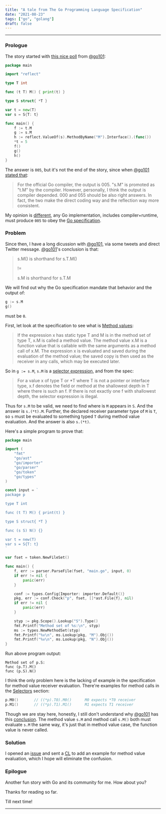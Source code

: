 ```yaml
---
title: "A tale from The Go Programming Language Specification"
date: "2021-08-23"
tags: ["go", "golang"]
draft: false
---
```


---

### Prologue

The story started with [this nice poll][go101_poll] from [@go101][go101_twitter]:

```go
package main

import "reflect"

type T int

func (t T) M() { print(t) }

type S struct{ *T }

var t = new(T)
var s = S{T: t}

func main() {
	f := t.M
	g := s.M
	h := reflect.ValueOf(s).MethodByName("M").Interface().(func())
	*t = 5
	f()
	g()
	h()
}
```

The answer is `005`, but it's not the end of the story, since when [@go101 stated that][go101_opinion]:

> For the official Go compiler, the output is 005. "s.M" is promoted as "t.M" by the compiler. 
> However, personally, I think the output is compiler depended. 000 and 055 should be also right answers. 
> In fact, the two make the direct coding way and the reflection way more consistent.

My opinion is [different][cuonglm_opinion], any Go implementation, includes compiler+runtime, must produce `005` to obey the [Go specification][go_spec].

### Problem

Since then, I have a long dicussion with [@go101][go101_twitter], via some tweets and direct Twitter message. [@go101][go101_twitter]'s conclusion is that:

> s.M() is shorthand for s.T.M()
>
> !=
>
> s.M is shorthand for s.T.M

We will find out why the Go specification mandate that behavior and the output of:

```go
g := s.M
g()
```

must be `0`.

First, let look at the specification to see what is [Method values][go_method_values]:

> If the expression x has static type T and M is in the method set of type T, x.M is called a method value. 
> The method value x.M is a function value that is callable with the same arguments as a method call of x.M. 
> The expression x is evaluated and saved during the evaluation of the method value; the saved copy is then 
> used as the receiver in any calls, which may be executed later.

So in `g := s.M`, `s.M` is a [selector expression][go_selector_expression], and from the spec:

> For a value x of type T or \*T where T is not a pointer or interface type, x.f denotes the field or method at 
> the shallowest depth in T where there is such an f. If there is not exactly one f with shallowest depth, 
> the selector expression is illegal.

Thus for `s.M` to be valid, we need to find where is `M` appears in `S`. And the answer is `s.(*t).M`. Further, the declared
receiver parameter type of `M` is `T`, so `s` must be evaluated to something typed `T` during method value evaluation. And
the answer is also `s.(*t)`.

Here's a simple program to prove that:

```go
package main

import (
	"fmt"
	"go/ast"
	"go/importer"
	"go/parser"
	"go/token"
	"go/types"
)

const input = `
package p

type T int

func (t T) M() { print(t) }

type S struct{ *T }

func (s S) N() {}

var t = new(T)
var s = S{T: t}
`

var fset = token.NewFileSet()

func main() {
	f, err := parser.ParseFile(fset, "main.go", input, 0)
	if err != nil {
		panic(err)
	}

	conf := types.Config{Importer: importer.Default()}
	pkg, err := conf.Check("p", fset, []*ast.File{f}, nil)
	if err != nil {
		panic(err)
	}

	styp := pkg.Scope().Lookup("S").Type()
	fmt.Printf("Method set of %s:\n", styp)
	ms := types.NewMethodSet(styp)
	fmt.Printf("%v\n", ms.Lookup(pkg, "M").Obj())
	fmt.Printf("%v\n", ms.Lookup(pkg, "N").Obj())
}
```

Run above program output:

```text
Method set of p.S:
func (p.T).M()
func (p.S).N()
```

I think the only problem here is the lacking of example in the specification for method value receiver evaluation.
There're examples for method calls in the [Selectors][go_selector_expression] section:

```go
p.M0()       // ((*p).T0).M0()      M0 expects *T0 receiver
p.M1()       // ((*p).T1).M1()      M1 expects T1 receiver
```

Though we are stay here, honestly, I still don't understand why [@go101][go101_twitter] has this [conclusion](#problem).
The method value `s.M` and method call `s.M()` both must evaluate `s.M` the same way, it's just that in method value case,
the function value is never called.

### Solution

I opened an [issue][go_issue_47863] and sent a [CL][go_cl_344209] to add an example for method value evaluation, which
I hope will eliminate the confusion.

### Epilogue

Another fun story with Go and its community for me. How about you?

Thanks for reading so far.

Till next time!

---

[go101_twitter]: https://twitter.com/go100and1
[go101_poll]: https://twitter.com/go100and1/status/1427942567795073025
[go101_opinion]: https://twitter.com/go100and1/status/1428310079577608194
[go_spec]: https://golang.org/ref/spec
[cuonglm_opinion]: https://twitter.com/cuonglm_/status/1428391651660091398
[go_method_values]: https://golang.org/ref/spec#Method_values
[go_selector_expression]: https://golang.org/ref/spec#Selectors
[go_issue_47863]: https://github.com/golang/go/issues/47863
[go_cl_344209]: https://go-review.googlesource.com/c/go/+/344209

